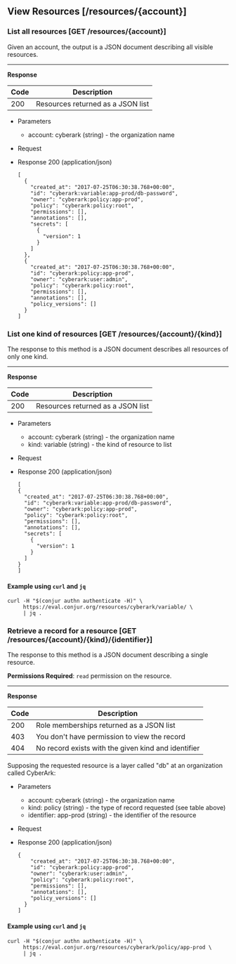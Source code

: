 ## View Resources [/resources/{account}]

### List all resources [GET /resources/{account}]

Given an account, the output is a JSON document describing all visible resources.

---

<!-- include(partials/auth_header_table.md) -->

**Response**

| Code | Description                       |
|------|-----------------------------------|
|  200 | Resources returned as a JSON list |

+ Parameters
  + account: cyberark (string) - the organization name

+ Request
  <!-- include(partials/auth_header_code.md) -->

+ Response 200 (application/json)
  ```
  [
    {
      "created_at": "2017-07-25T06:30:38.768+00:00",
      "id": "cyberark:variable:app-prod/db-password",
      "owner": "cyberark:policy:app-prod",
      "policy": "cyberark:policy:root",
      "permissions": [],
      "annotations": [],
      "secrets": [
        {
          "version": 1
        }
      ]
    },
    {
      "created_at": "2017-07-25T06:30:38.768+00:00",
      "id": "cyberark:policy:app-prod",
      "owner": "cyberark:user:admin",
      "policy": "cyberark:policy:root",
      "permissions": [],
      "annotations": [],
      "policy_versions": []
    }
  ]
  ```

### List one kind of resources [GET /resources/{account}/{kind}]

The response to this method is a JSON document describes all resources of only one kind.

<!-- include(partials/resource_kinds.md) -->

---

<!-- include(partials/auth_header_table.md) -->

**Response**

|Code|Description                      |
|----|---------------------------------|
|200 |Resources returned as a JSON list|

+ Parameters
  + account: cyberark (string) - the organization name
  + kind: variable (string) - the kind of resource to list

+ Request
  <!-- include(partials/auth_header_code.md) -->

+ Response 200 (application/json)
    ```
  [
    {
      "created_at": "2017-07-25T06:30:38.768+00:00",
      "id": "cyberark:variable:app-prod/db-password",
      "owner": "cyberark:policy:app-prod",
      "policy": "cyberark:policy:root",
      "permissions": [],
      "annotations": [],
      "secrets": [
        {
          "version": 1
        }
      ]
    }
  ]
  ```

#### Example using `curl` and `jq`

```
curl -H "$(conjur authn authenticate -H)" \
     https://eval.conjur.org/resources/cyberark/variable/ \
     | jq .
```


### Retrieve a record for a resource [GET /resources/{account}/{kind}/{identifier}]

The response to this method is a JSON document describing a single resource.

**Permissions Required**: `read` permission on the resource.

<!-- include(partials/resource_kinds.md) -->

---

<!-- include(partials/auth_header_table.md) -->

**Response**

|Code|Description                                        |
|----|---------------------------------------------------|
|200 |Role memberships returned as a JSON list           |
|403 |You don't have permission to view the record       |
|404 |No record exists with the given kind and identifier|

Supposing the requested resource is a layer called "db" at an organization called CyberArk:

+ Parameters
  + account: cyberark (string) - the organization name
  + kind: policy (string) - the type of record requested (see table above)
  + identifier: app-prod (string)  - the identifier of the resource

+ Request
  <!-- include(partials/auth_header_code.md) -->

+ Response 200 (application/json)
  ```
  {
      "created_at": "2017-07-25T06:30:38.768+00:00",
      "id": "cyberark:policy:app-prod",
      "owner": "cyberark:user:admin",
      "policy": "cyberark:policy:root",
      "permissions": [],
      "annotations": [],
      "policy_versions": []
    }
  ]
  ```

#### Example using `curl` and `jq`

```
curl -H "$(conjur authn authenticate -H)" \
     https://eval.conjur.org/resources/cyberark/policy/app-prod \
     | jq .
```
